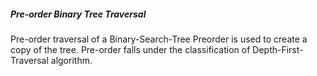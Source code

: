 ##### Pre-order Binary Tree Traversal

Pre-order traversal of a Binary-Search-Tree Preorder is used to create a copy of the tree. Pre-order falls under the classification of Depth-First-Traversal algorithm.  